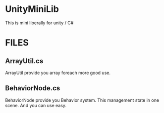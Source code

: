 # UnityMiniLib
This is mini liberally for unity / C#

# FILES
## ArrayUtil.cs
ArrayUtil provide you array foreach more good use.

## BehaviorNode.cs
BehaviorNode provide you Behavior system.
This management state in one scene.
And you can use easy.

## 
